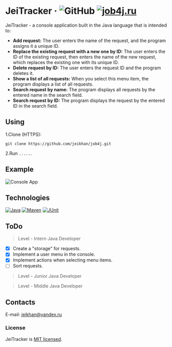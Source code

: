 # JeiTracker &middot; ![GitHub](https://img.shields.io/github/license/jeikhan/job4j) [![job4j.ru](https://img.shields.io/badge/course-www.job4j.ru-brightgreen)](https://job4j.ru/index.html)

JeiTracker - a console application built in the Java language that is intended to:
- **Add request:**  The user enters the name of the request, and the program assigns it a unique ID.
- **Replace the existing request with a new one by ID:** The user enters the ID of the existing request, then enters the name of the new request, which replaces the existing one with its unique ID.
- **Delete request by ID:** The user enters the request ID and the program deletes it.
- **Show a list of all requests:** When you select this menu item, the program displays a list of all requests.
- **Search request by name:** The program displays all requests by the entered name in the search field.
- **Search request by ID:** The program displays the request by the entered ID in the search field.

## Using

1.Clone (HTTPS):
```
git clone https://github.com/jeikhan/job4j.git
```
2.Run `.....`.

## Example

![Console App](https://i.ibb.co/DbZczCw/console-app.png)

## Technologies

[![Java](https://img.shields.io/badge/JavaSE-13-orange)](https://www.oracle.com/java/technologies/javase-downloads.html) 
[![Maven](https://img.shields.io/badge/Maven-3.6.2-blueviolet)](https://maven.apache.org/download.cgi)
[![JUnit](https://img.shields.io/badge/JUnit-4.13.1-brightgreen)](https://junit.org/junit4/)

## ToDo

> Level - Intern Java Developer

- [x] Create a "storage" for requests.
- [x] Implement a user menu in the console.
- [x] Implement actions when selecting menu items.
- [ ] Sort requests.

> Level - Junior Java Developer

> Level - Middle Java Developer

## Contacts

E-mail: jeikhan@yandex.ru

### License

JeiTracker is [MIT licensed](./LICENSE).
